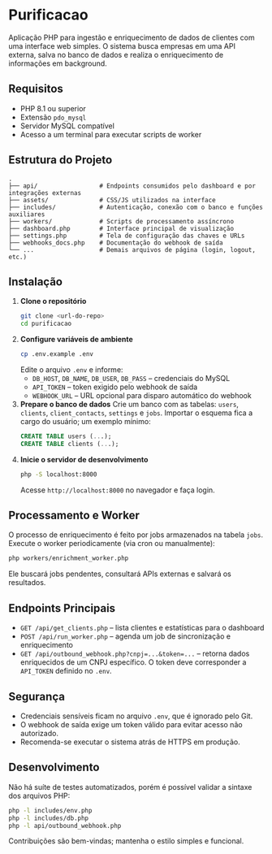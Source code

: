 # Purificacao

Aplicação PHP para ingestão e enriquecimento de dados de clientes com uma interface web simples. O sistema busca empresas em uma API externa, salva no banco de dados e realiza o enriquecimento de informações em background.

## Requisitos

- PHP 8.1 ou superior
- Extensão `pdo_mysql`
- Servidor MySQL compatível
- Acesso a um terminal para executar scripts de worker

## Estrutura do Projeto

```
.
├── api/                 # Endpoints consumidos pelo dashboard e por integrações externas
├── assets/              # CSS/JS utilizados na interface
├── includes/            # Autenticação, conexão com o banco e funções auxiliares
├── workers/             # Scripts de processamento assíncrono
├── dashboard.php        # Interface principal de visualização
├── settings.php         # Tela de configuração das chaves e URLs
├── webhooks_docs.php    # Documentação do webhook de saída
└── ...                  # Demais arquivos de página (login, logout, etc.)
```

## Instalação

1. **Clone o repositório**
   ```bash
   git clone <url-do-repo>
   cd purificacao
   ```
2. **Configure variáveis de ambiente**
   ```bash
   cp .env.example .env
   ```
   Edite o arquivo `.env` e informe:
   - `DB_HOST`, `DB_NAME`, `DB_USER`, `DB_PASS` – credenciais do MySQL
   - `API_TOKEN` – token exigido pelo webhook de saída
   - `WEBHOOK_URL` – URL opcional para disparo automático do webhook
3. **Prepare o banco de dados**
   Crie um banco com as tabelas: `users`, `clients`, `client_contacts`, `settings` e `jobs`.
   Importar o esquema fica a cargo do usuário; um exemplo mínimo:
   ```sql
   CREATE TABLE users (...);
   CREATE TABLE clients (...);
   ```
4. **Inicie o servidor de desenvolvimento**
   ```bash
   php -S localhost:8000
   ```
   Acesse `http://localhost:8000` no navegador e faça login.

## Processamento e Worker

O processo de enriquecimento é feito por jobs armazenados na tabela `jobs`.
Execute o worker periodicamente (via cron ou manualmente):
```bash
php workers/enrichment_worker.php
```
Ele buscará jobs pendentes, consultará APIs externas e salvará os resultados.

## Endpoints Principais

- `GET /api/get_clients.php` – lista clientes e estatísticas para o dashboard
- `POST /api/run_worker.php` – agenda um job de sincronização e enriquecimento
- `GET /api/outbound_webhook.php?cnpj=...&token=...` – retorna dados enriquecidos de um CNPJ específico. O token deve corresponder a `API_TOKEN` definido no `.env`.

## Segurança

- Credenciais sensíveis ficam no arquivo `.env`, que é ignorado pelo Git.
- O webhook de saída exige um token válido para evitar acesso não autorizado.
- Recomenda-se executar o sistema atrás de HTTPS em produção.

## Desenvolvimento

Não há suíte de testes automatizados, porém é possível validar a sintaxe dos arquivos PHP:
```bash
php -l includes/env.php
php -l includes/db.php
php -l api/outbound_webhook.php
```
Contribuições são bem-vindas; mantenha o estilo simples e funcional.

